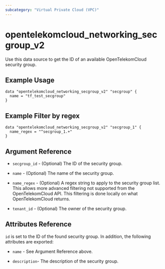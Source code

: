 ```yaml
---
subcategory: "Virtual Private Cloud (VPC)"
---
```


# opentelekomcloud_networking_secgroup_v2

Use this data source to get the ID of an available OpenTelekomCloud security group.

## Example Usage

```hcl
data "opentelekomcloud_networking_secgroup_v2" "secgroup" {
  name = "tf_test_secgroup"
}
```

## Example Filter by regex

```hcl
data "opentelekomcloud_networking_secgroup_v2" "secgroup_1" {
  name_regex = "^secgroup_1.+"
}
```

## Argument Reference

* `secgroup_id` - (Optional) The ID of the security group.

* `name` - (Optional) The name of the security group.

* `name_regex` - (Optional) A regex string to apply to the security group list.
  This allows more advanced filtering not supported from the OpenTelekomCloud API.
  This filtering is done locally on what OpenTelekomCloud returns.

* `tenant_id` - (Optional) The owner of the security group.

## Attributes Reference

`id` is set to the ID of the found security group. In addition, the following attributes are exported:

* `name` - See Argument Reference above.

* `description`- The description of the security group.
